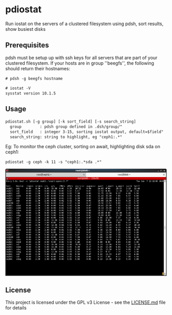 # pdiostat
Run iostat on the servers of a clustered filesystem using pdsh, sort results, show busiest disks

## Prerequisites
pdsh must be setup up with ssh keys for all servers that are
part of your clustered filesystem. If your hosts are in
group ''beegfs'', the following should return their hostnames:

```
# pdsh -g beegfs hostname
```

```
# iostat -V
sysstat version 10.1.5
```


## Usage
```
pdiostat.sh [-g group] [-k sort_field] [-s search_string]
  group        : pdsh group defined in .dsh/group/"
  sort_field   : integer 3-15, sorting iostat output, default=$field"
  search_string: string to highlight, eg "ceph1:.*"
```
Eg: To monitor the ceph cluster, sorting on await, highlighting disk sda on ceph1:
```
pdiostat -g ceph -k 11 -s "ceph1:.*sda .*"
```

![Screenshot](pdiostat.png)

## License

This project is licensed under the GPL v3 License - see the [LICENSE.md](LICENSE.md) file for details
